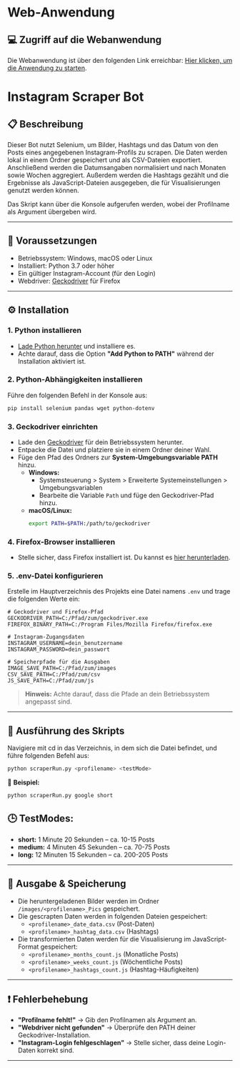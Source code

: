 # Web-Anwendung

## 💻 **Zugriff auf die Webanwendung** 
Die Webanwendung ist über den folgenden Link erreichbar: [Hier klicken, um die Anwendung zu starten](https://almina000.github.io/Bachelorarbeit_App/).

# Instagram Scraper Bot

## 📋 **Beschreibung**
Dieser Bot nutzt Selenium, um Bilder, Hashtags und das Datum von den Posts eines angegebenen Instagram-Profils zu scrapen. Die Daten werden lokal in einem Ordner gespeichert und als CSV-Dateien exportiert. Anschließend werden die Datumsangaben normalisiert und nach Monaten sowie Wochen aggregiert. Außerdem werden die Hashtags gezählt und die Ergebnisse als JavaScript-Dateien ausgegeben, die für Visualisierungen genutzt werden können.

Das Skript kann über die Konsole aufgerufen werden, wobei der Profilname als Argument übergeben wird.

---

## 🧩 **Voraussetzungen**
- Betriebssystem: Windows, macOS oder Linux
- Installiert: Python 3.7 oder höher
- Ein gültiger Instagram-Account (für den Login)
- Webdriver: [Geckodriver](https://github.com/mozilla/geckodriver/releases) für Firefox

---

## ⚙️ **Installation**

### 1. **Python installieren**
- [Lade Python herunter](https://www.python.org/downloads/) und installiere es.
- Achte darauf, dass die Option **"Add Python to PATH"** während der Installation aktiviert ist.

### 2. **Python-Abhängigkeiten installieren**
Führe den folgenden Befehl in der Konsole aus:
```bash
pip install selenium pandas wget python-dotenv

```

### 3. **Geckodriver einrichten**
- Lade den [Geckodriver](https://github.com/mozilla/geckodriver/releases) für dein Betriebssystem herunter.
- Entpacke die Datei und platziere sie in einem Ordner deiner Wahl.
- Füge den Pfad des Ordners zur **System-Umgebungsvariable PATH** hinzu.
  - **Windows:**
    - Systemsteuerung > System > Erweiterte Systemeinstellungen > Umgebungsvariablen
    - Bearbeite die Variable `Path` und füge den Geckodriver-Pfad hinzu.
  - **macOS/Linux:**
    ```bash
    export PATH=$PATH:/path/to/geckodriver
    ```

### 4. **Firefox-Browser installieren**
- Stelle sicher, dass Firefox installiert ist. Du kannst es [hier herunterladen](https://www.mozilla.org/de/firefox/new/).

### 5. **.env-Datei konfigurieren**
Erstelle im Hauptverzeichnis des Projekts eine Datei namens `.env` und trage die folgenden Werte ein:
```env
# Geckodriver und Firefox-Pfad
GECKODRIVER_PATH=C:/Pfad/zum/geckodriver.exe
FIREFOX_BINARY_PATH=C:/Program Files/Mozilla Firefox/firefox.exe

# Instagram-Zugangsdaten
INSTAGRAM_USERNAME=dein_benutzername
INSTAGRAM_PASSWORD=dein_passwort

# Speicherpfade für die Ausgaben
IMAGE_SAVE_PATH=C:/Pfad/zum/images
CSV_SAVE_PATH=C:/Pfad/zum/csv
JS_SAVE_PATH=C:/Pfad/zum/js
```
> **Hinweis:** Achte darauf, dass die Pfade an dein Betriebssystem angepasst sind.

---


## 🚀 **Ausführung des Skripts**
Navigiere mit cd in das Verzeichnis, in dem sich die Datei befindet, und führe folgenden Befehl aus:
```bash
python scraperRun.py <profilename> <testMode>
```
🔹 **Beispiel:**
```bash
python scraperRun.py google short
```

## 🕒 **TestModes:**
- **short:** 1 Minute 20 Sekunden – ca. 10-15 Posts
- **medium:** 4 Minuten 45 Sekunden – ca. 70-75 Posts
- **long:** 12 Minuten 15 Sekunden – ca. 200-205 Posts


---

## 💾 **Ausgabe & Speicherung**
- Die heruntergeladenen Bilder werden im Ordner `/images/<profilename>_Pics` gespeichert.
- Die gescrapten Daten werden in folgenden Dateien gespeichert:
  - `<profilename>_date_data.csv` (Post-Daten)
  - `<profilename>_hashtag_data.csv` (Hashtags)
- Die transformierten Daten werden für die Visualisierung im JavaScript-Format gespeichert:
  - `<profilename>_months_count.js` (Monatliche Posts)
  - `<profilename>_weeks_count.js` (Wöchentliche Posts)
  - `<profilename>_hashtags_count.js` (Hashtag-Häufigkeiten)
---

## ❗ **Fehlerbehebung**
- **"Profilname fehlt!"** → Gib den Profilnamen als Argument an.
- **"Webdriver nicht gefunden"** → Überprüfe den PATH deiner Geckodriver-Installation.
- **"Instagram-Login fehlgeschlagen"** → Stelle sicher, dass deine Login-Daten korrekt sind.

---


